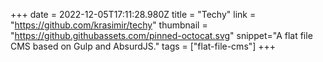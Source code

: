 +++
date = 2022-12-05T17:11:28.980Z
title = "Techy"
link = "https://github.com/krasimir/techy"
thumbnail = "https://github.githubassets.com/pinned-octocat.svg"
snippet="A flat file CMS based on Gulp and AbsurdJS."
tags = ["flat-file-cms"]
+++
